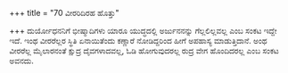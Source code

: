 +++
title = "70 ವೀರರಿದಿರಹ ಹೊತ್ತು"

+++
ದುರ್ಯೋಧನನಿಗೆ ಭೀಷ್ಮಾದಿಗಳು ಯಾರೂ ಯುದ್ಧದಲ್ಲಿ ಅರ್ಜುನನನ್ನು ಗೆಲ್ಲಲಿಲ್ಲವಲ್ಲ ಎಂಬ ಸಂಕಟ ಇದ್ದೇ ಇದೆ. ಇಂಥ ವೀರರೆಲ್ಲರ ಸ್ಥಿತಿ ಏನಾಯಿತೆಂದು ಕಣ್ಣಾರೆ ನೋಡಿದ್ದರಿಂದ ಹೀಗೆ ಅಪಹಾಸ್ಯ ಮಾಡುತ್ತಿದಾನೆ. ಅಂಥ ವೀರರೆಲ್ಲ ಮೈಲಾರನಂತೆ ಕ್ಷುದ್ರ ದೈವಗಳಾದವಲ್ಲ, ಓಡಿ ಹೋಗುವುದರಲ್ಲ ರುದ್ರ ವೇಗ ಹೊಂದಿದರಲ್ಲ ಎಂಬ ಸಂಕಟ ಅವನದು.